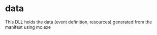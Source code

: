 # data
This DLL holds the data (event definition, resources) generated from the manifest using mc.exe
